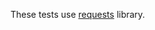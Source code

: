 These tests use [requests](http://docs.python-requests.org/en/master/user/install/#install) library.
